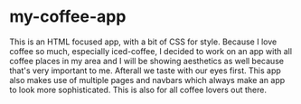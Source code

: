 # my-coffee-app
This is an HTML focused app, 
with a bit of CSS for style.
Because I love coffee so much, especially
iced-coffee, I decided to work on 
an app with all coffee places in my
area and I will be showing aesthetics
as well because that's very important
to me. 
Afterall we taste with our eyes
first. This app also makes use of
multiple pages and navbars which always
make an app to look more sophisticated.
This is also for all coffee lovers out there.
